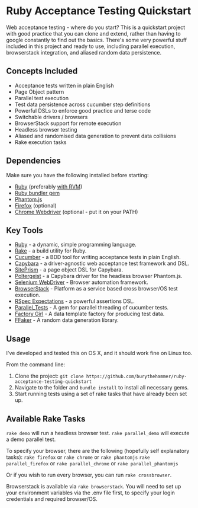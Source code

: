 Ruby Acceptance Testing Quickstart
==================================

Web acceptance testing - where do you start? This is a quickstart project with good practice that you can clone and extend, rather than having to google constantly to find out the basics. There's some very powerful stuff included in this project and ready to use, including parallel execution, browserstack integration, and aliased random data persistence.

Concepts Included
-----------------

- Acceptance tests written in plain English
- Page Object pattern
- Parallel test execution
- Test data persistence across cucumber step definitions
- Powerful DSLs to enforce good practice and terse code
- Switchable drivers / browsers
- BrowserStack support for remote execution
- Headless browser testing
- Aliased and randomised data generation to prevent data collisions
- Rake execution tasks

Dependencies
------------

Make sure you have the following installed before starting:

- [Ruby](https://www.ruby-lang.org/en/documentation/installation/) (preferably [with RVM](https://rvm.io/))
- [Ruby bundler gem](http://bundler.io/)
- [Phantom.js](http://phantomjs.org/download.html)
- [Firefox](https://www.mozilla.org/en-US/firefox/new/) (optional)
- [Chrome Webdriver](http://chromedriver.storage.googleapis.com/index.html) (optional - put it on your PATH)

Key Tools
---------

- [Ruby](https://www.ruby-lang.org/en/) - a dynamic, simple programming language.
- [Rake](http://rake.rubyforge.org/) - a build utility for Ruby.
- [Cucumber](https://cucumber.io/) - a BDD tool for writing acceptance tests in plain English.
- [Capybara](http://jnicklas.github.io/capybara/) - a driver-agnostic web acceptance test framework and DSL.
- [SitePrism](https://github.com/natritmeyer/site_prism) - a page object DSL for Capybara.
- [Poltergeist](https://github.com/teampoltergeist/poltergeist) - a Capybara driver for the headless browser Phantom.js.
- [Selenium WebDriver](http://docs.seleniumhq.org/) - Browser automation framework.
- [BrowserStack](https://www.browserstack.com/) - Platform as a service based cross browser/OS test execution.
- [RSpec Expectations](https://relishapp.com/rspec/rspec-expectations/docs) - a powerful assertions DSL.
- [Parallel_Tests](https://github.com/grosser/parallel_tests) - A gem for parallel threading of cucumber tests.
- [Factory Girl](https://github.com/thoughtbot/factory_girl) - A data template factory for producing test data.
- [FFaker](https://github.com/ffaker/ffaker) - A random data generation library.

Usage
---------

I've developed and tested this on OS X, and it should work fine on Linux too.

From the command line:

1. Clone the project: `git clone https://github.com/burythehammer/ruby-acceptance-testing-quickstart`
2. Navigate to the folder and `bundle install` to install all necessary gems.
3. Start running tests using a set of rake tasks that have already been set up.

Available Rake Tasks
---------

`rake demo` will run a headless browser test.
`rake parallel_demo` will execute a demo parallel test.

To specify your browser, there are the following (hopefully self explanatory tasks):
`rake firefox` or `rake chrome` or `rake phantomjs`
`rake parallel_firefox` or `rake parallel_chrome` or `rake parallel_phantomjs`

Or if you wish to run every browser, you can run `rake crossbrowser`.

Browserstack is available via `rake browserstack`. You will need to set up your environment variables via the .env file first, to specify your login credentials and required browser/OS.

